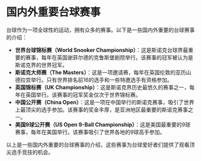 # 国内外重要台球赛事

台球作为一项全球性的运动，拥有众多的赛事。以下是一些国内外重要的台球赛事的介绍：

- **世界台球锦标赛（World Snooker Championship）**：这是斯诺克台球界最重要的赛事，每年在英国谢菲尔德的克鲁斯堡剧院举行。该赛事的冠军被认为是斯诺克界的世界冠军。
- **斯诺克大师赛（The Masters）**：这是一项邀请赛，每年在英国伦敦的亚历山德拉宫举行。只有世界排名前16的选手和一些特邀选手有资格参加。
- **英国锦标赛（UK Championship）**：这是斯诺克界历史最悠久的赛事之一，每年在英国举行。该赛事的冠军奖金仅次于世界锦标赛。
- **中国公开赛（China Open）**：这是一项在中国举行的斯诺克赛事，吸引了世界上最顶尖的选手参加。该赛事的奖金丰厚，是亚洲地区最重要的斯诺克赛事之一。
- **美国9球公开赛（US Open 9-Ball Championship）**：这是美国最重要的9球赛事，每年在美国举行。该赛事吸引了世界各地的9球高手参加。

以上是一些国内外重要的台球赛事的介绍，这些赛事为台球爱好者们提供了观看顶尖选手竞技的机会。
